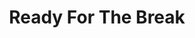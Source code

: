---
title: Ready For The Break
key: E Mixolydian
tempo: 114
scale: Mixolydian
preview: /audio/Genres/Classic Rock/Ready For The Break - E Mixolydian - 114bpm/Ready For The Break - E Mixolydian - 114bpm SAMPLE.mp3
source: '/audio/Genres/Classic Rock/Ready For The Break - E Mixolydian - 114bpm/Ready For The Break - Emaj - 114bpm.wav'
blocks: ['/img/Scales/E Mixolydian - Block 1.png','/img/Scales/E Mixolydian - Block 2.png','/img/Scales/E Mixolydian - Block 3.png','/img/Scales/E Mixolydian - Block 4.png','/img/Scales/E Mixolydian - Block 5.png']
---
